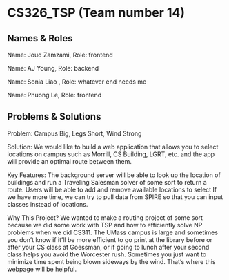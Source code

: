# CS326_TSP (Team number 14)

## Names & Roles
Name: Joud Zamzami, Role: frontend 

Name: AJ Young, Role:  backend

Name: Sonia Liao , Role: whatever end needs me

Name: Phuong Le, Role: frontend


## Problems & Solutions
Problem: Campus Big, Legs Short, Wind Strong 

Solution: We would like to build a web application that allows you to select locations on campus such as Morrill, CS Building, LGRT, etc. and the app will provide an optimal route between them.

Key Features: The background server will be able to look up the location of buildings and run a Traveling Salesman solver of some sort to return a route.
Users will be able to add and remove available locations to select
If we have more time, we can try to pull data from SPIRE so that you can input classes instead of locations.

Why This Project?
We wanted to make a routing project of some sort because we did some work with TSP and how to efficiently solve NP problems when we did CS311.
The UMass campus is large and sometimes you don’t know if it’ll be more efficient to go print at the library before or after your CS class at Goessman, or if going to lunch after your second class helps you avoid the Worcester rush. Sometimes you just want to minimize time spent being blown sideways by the wind. That’s where this webpage will be helpful.
